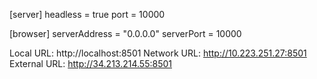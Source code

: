 [server]
headless = true
port = 10000

[browser]
serverAddress = "0.0.0.0"
serverPort = 10000

Local URL: http://localhost:8501
Network URL: http://10.223.251.27:8501
External URL: http://34.213.214.55:8501
